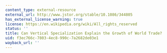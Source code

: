 ```yaml
---
content_type: external-resource
external_url: http://www.jstor.org/stable/10.1086/344805
has_external_license_warning: true
license: https://en.wikipedia.org/wiki/All_rights_reserved
status: ''
title: Can Vertical Specialization Explain the Growth of World Trade?
uid: f3ec766c-7803-4ec8-990c-7a2682de03e1
wayback_url: ''
---
```


